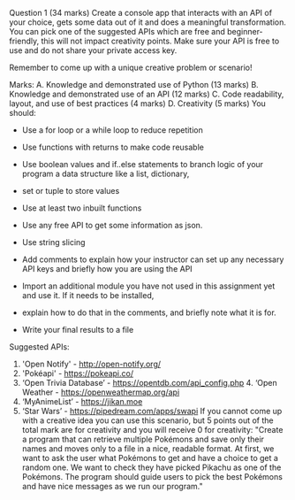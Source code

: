 Question 1 (34 marks)
Create a console app that interacts with an API of your choice, gets some data out of it and does a meaningful
transformation. You can pick one of the suggested APIs which are free and beginner-friendly, this will not impact
creativity points. Make sure your API is free to use and do not share your private access key.

Remember to come up with a unique creative problem or scenario!

Marks:
A. Knowledge and demonstrated use of Python (13 marks)
B. Knowledge and demonstrated use of an API (12 marks)
C. Code readability, layout, and use of best practices (4 marks) D. Creativity (5 marks)
You should:
+ Use a for loop or a while loop to reduce repetition
+ Use functions with returns to make code reusable
+ Use boolean values and if..else statements to branch logic of your program a data structure like a list, dictionary,
+ set or tuple to store values
+ Use at least two inbuilt functions
+ Use any free API to get some information as json.
+ Use string slicing

+ Add comments to explain how your instructor can set up any necessary API keys and briefly how you are using the API
+ Import an additional module you have not used in this assignment yet and use it. If it needs to be installed,
+ explain how to do that in the comments, and briefly note what it is for.
+ Write your final results to a file

Suggested APIs:
1. 'Open Notify' - http://open-notify.org/
2. 'Pokéapi' - https://pokeapi.co/
3. ‘Open Trivia Database’ - https://opentdb.com/api_config.php 4. ‘Open Weather - https://openweathermap.org/api
5. ‘MyAnimeList’ - https://jikan.moe
6. ‘Star Wars’ - https://pipedream.com/apps/swapi
If you cannot come up with a creative idea you can use this scenario, but 5 points out of the total mark are
for creativity and you will receive 0 for creativity:
"Create a program that can retrieve multiple Pokémons and save only their names and moves only to a file in a nice,
readable format. At first, we want to ask the user what Pokémons to get and have a choice to get a random one.
We want to check they have picked Pikachu as one of the Pokémons. The program should guide users to pick the best
Pokémons and have nice messages as we run our program."